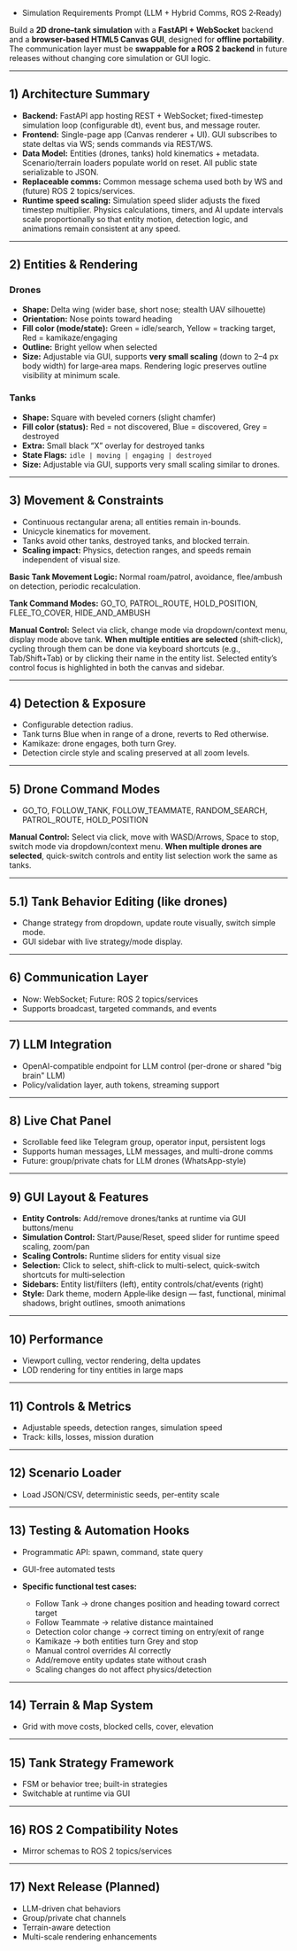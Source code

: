 - Simulation Requirements Prompt (LLM + Hybrid Comms, ROS 2‑Ready)

Build a **2D drone–tank simulation** with a **FastAPI + WebSocket** backend and a **browser-based HTML5 Canvas GUI**, designed for **offline portability**.
The communication layer must be **swappable for a ROS 2 backend** in future releases without changing core simulation or GUI logic.

---

## 1) Architecture Summary

* **Backend:** FastAPI app hosting REST + WebSocket; fixed-timestep simulation loop (configurable dt), event bus, and message router.
* **Frontend:** Single-page app (Canvas renderer + UI). GUI subscribes to state deltas via WS; sends commands via REST/WS.
* **Data Model:** Entities (drones, tanks) hold kinematics + metadata. Scenario/terrain loaders populate world on reset. All public state serializable to JSON.
* **Replaceable comms:** Common message schema used both by WS and (future) ROS 2 topics/services.
* **Runtime speed scaling:** Simulation speed slider adjusts the fixed timestep multiplier. Physics calculations, timers, and AI update intervals scale proportionally so that entity motion, detection logic, and animations remain consistent at any speed.

---

## 2) Entities & Rendering

### Drones

* **Shape:** Delta wing (wider base, short nose; stealth UAV silhouette)
* **Orientation:** Nose points toward heading
* **Fill color (mode/state):** Green = idle/search, Yellow = tracking target, Red = kamikaze/engaging
* **Outline:** Bright yellow when selected
* **Size:** Adjustable via GUI, supports **very small scaling** (down to 2–4 px body width) for large‑area maps. Rendering logic preserves outline visibility at minimum scale.

### Tanks

* **Shape:** Square with beveled corners (slight chamfer)
* **Fill color (status):** Red = not discovered, Blue = discovered, Grey = destroyed
* **Extra:** Small black “X” overlay for destroyed tanks
* **State Flags:** `idle | moving | engaging | destroyed`
* **Size:** Adjustable via GUI, supports very small scaling similar to drones.

---

## 3) Movement & Constraints

* Continuous rectangular arena; all entities remain in-bounds.
* Unicycle kinematics for movement.
* Tanks avoid other tanks, destroyed tanks, and blocked terrain.
* **Scaling impact:** Physics, detection ranges, and speeds remain independent of visual size.

**Basic Tank Movement Logic:** Normal roam/patrol, avoidance, flee/ambush on detection, periodic recalculation.

**Tank Command Modes:** GO\_TO, PATROL\_ROUTE, HOLD\_POSITION, FLEE\_TO\_COVER, HIDE\_AND\_AMBUSH

**Manual Control:** Select via click, change mode via dropdown/context menu, display mode above tank. **When multiple entities are selected** (shift‑click), cycling through them can be done via keyboard shortcuts (e.g., Tab/Shift+Tab) or by clicking their name in the entity list. Selected entity’s control focus is highlighted in both the canvas and sidebar.

---

## 4) Detection & Exposure

* Configurable detection radius.
* Tank turns Blue when in range of a drone, reverts to Red otherwise.
* Kamikaze: drone engages, both turn Grey.
* Detection circle style and scaling preserved at all zoom levels.

---

## 5) Drone Command Modes

* GO\_TO, FOLLOW\_TANK, FOLLOW\_TEAMMATE, RANDOM\_SEARCH, PATROL\_ROUTE, HOLD\_POSITION

**Manual Control:** Select via click, move with WASD/Arrows, Space to stop, switch mode via dropdown/context menu. **When multiple drones are selected**, quick-switch controls and entity list selection work the same as tanks.

---

## 5.1) Tank Behavior Editing (like drones)

* Change strategy from dropdown, update route visually, switch simple mode.
* GUI sidebar with live strategy/mode display.

---

## 6) Communication Layer

* Now: WebSocket; Future: ROS 2 topics/services
* Supports broadcast, targeted commands, and events

---

## 7) LLM Integration

* OpenAI-compatible endpoint for LLM control (per-drone or shared "big brain" LLM)
* Policy/validation layer, auth tokens, streaming support

---

## 8) Live Chat Panel

* Scrollable feed like Telegram group, operator input, persistent logs
* Supports human messages, LLM messages, and multi-drone comms
* Future: group/private chats for LLM drones (WhatsApp-style)

---

## 9) GUI Layout & Features

* **Entity Controls:** Add/remove drones/tanks at runtime via GUI buttons/menu
* **Simulation Control:** Start/Pause/Reset, speed slider for runtime speed scaling, zoom/pan
* **Scaling Controls:** Runtime sliders for entity visual size
* **Selection:** Click to select, shift-click to multi-select, quick‑switch shortcuts for multi‑selection
* **Sidebars:** Entity list/filters (left), entity controls/chat/events (right)
* **Style:** Dark theme, modern Apple‑like design — fast, functional, minimal shadows, bright outlines, smooth animations

---

## 10) Performance

* Viewport culling, vector rendering, delta updates
* LOD rendering for tiny entities in large maps

---

## 11) Controls & Metrics

* Adjustable speeds, detection ranges, simulation speed
* Track: kills, losses, mission duration

---

## 12) Scenario Loader

* Load JSON/CSV, deterministic seeds, per-entity scale

---

## 13) Testing & Automation Hooks

* Programmatic API: spawn, command, state query
* GUI-free automated tests
* **Specific functional test cases:**

  * Follow Tank → drone changes position and heading toward correct target
  * Follow Teammate → relative distance maintained
  * Detection color change → correct timing on entry/exit of range
  * Kamikaze → both entities turn Grey and stop
  * Manual control overrides AI correctly
  * Add/remove entity updates state without crash
  * Scaling changes do not affect physics/detection

---

## 14) Terrain & Map System

* Grid with move costs, blocked cells, cover, elevation

---

## 15) Tank Strategy Framework

* FSM or behavior tree; built-in strategies
* Switchable at runtime via GUI

---

## 16) ROS 2 Compatibility Notes

* Mirror schemas to ROS 2 topics/services

---

## 17) Next Release (Planned)

* LLM-driven chat behaviors
* Group/private chat channels
* Terrain-aware detection
* Multi-scale rendering enhancements